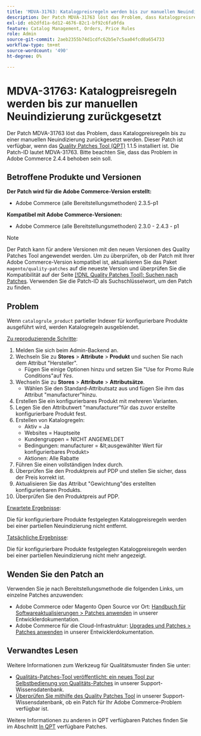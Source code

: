 ```yaml
---
title: 'MDVA-31763: Katalogpreisregeln werden bis zur manuellen Neuindizierung zurückgesetzt'
description: Der Patch MDVA-31763 löst das Problem, dass Katalogpreisregeln bis zu einer manuellen Neuindizierung zurückgesetzt werden. Dieser Patch ist verfügbar, wenn das [Quality Patches Tool (QPT)](/help/announcements/adobe-commerce-announcements/magento-quality-patches-released-new-tool-to-self-serve-quality-patches.md) 1.1.5 installiert ist. Die Patch-ID lautet MDVA-31763. Bitte beachten Sie, dass das Problem in Adobe Commerce 2.4.4 behoben sein soll.
exl-id: eb2dfd1a-6d12-4676-82c1-bf92c6fa9fda
feature: Catalog Management, Orders, Price Rules
role: Admin
source-git-commit: 2aeb2355b74d1cdfc62b5e7c5aa04fcd0a654733
workflow-type: tm+mt
source-wordcount: '490'
ht-degree: 0%

---
```


# MDVA-31763: Katalogpreisregeln werden bis zur manuellen Neuindizierung zurückgesetzt

Der Patch MDVA-31763 löst das Problem, dass Katalogpreisregeln bis zu einer manuellen Neuindizierung zurückgesetzt werden. Dieser Patch ist verfügbar, wenn das [Quality Patches Tool (QPT)](/help/announcements/adobe-commerce-announcements/magento-quality-patches-released-new-tool-to-self-serve-quality-patches.md) 1.1.5 installiert ist. Die Patch-ID lautet MDVA-31763. Bitte beachten Sie, dass das Problem in Adobe Commerce 2.4.4 behoben sein soll.

## Betroffene Produkte und Versionen

**Der Patch wird für die Adobe Commerce-Version erstellt:**

* Adobe Commerce (alle Bereitstellungsmethoden) 2.3.5-p1

**Kompatibel mit Adobe Commerce-Versionen:**

* Adobe Commerce (alle Bereitstellungsmethoden) 2.3.0 - 2.4.3 - p1

>[!NOTE]
>
>Der Patch kann für andere Versionen mit den neuen Versionen des Quality Patches Tool angewendet werden. Um zu überprüfen, ob der Patch mit Ihrer Adobe Commerce-Version kompatibel ist, aktualisieren Sie das Paket `magento/quality-patches` auf die neueste Version und überprüfen Sie die Kompatibilität auf der Seite [[!DNL Quality Patches Tool]: Suchen nach Patches](https://experienceleague.adobe.com/tools/commerce-quality-patches/index.html). Verwenden Sie die Patch-ID als Suchschlüsselwort, um den Patch zu finden.

## Problem

Wenn `catalogrule_product` partieller Indexer für konfigurierbare Produkte ausgeführt wird, werden Katalogregeln ausgeblendet.

<u>Zu reproduzierende Schritte</u>:

1. Melden Sie sich beim Admin-Backend an.
1. Wechseln Sie zu **Stores** > **Attribute** > **Produkt** und suchen Sie nach dem Attribut &quot;Hersteller&quot;.
   * Fügen Sie einige Optionen hinzu und setzen Sie &quot;Use for Promo Rule Conditions&quot;auf *Yes*.
1. Wechseln Sie zu **Stores** > **Attribute** > **Attributsätze**.
   * Wählen Sie den Standard-Attributsatz aus und fügen Sie ihm das Attribut &quot;manufacturer&quot;hinzu.
1. Erstellen Sie ein konfigurierbares Produkt mit mehreren Varianten.
1. Legen Sie den Attributwert &quot;manufacturer&quot;für das zuvor erstellte konfigurierbare Produkt fest.
1. Erstellen von Katalogregeln:
   * Aktiv = Ja
   * Websites = Hauptseite
   * Kundengruppen = NICHT ANGEMELDET
   * Bedingungen: manufacturer = \&lt;ausgewählter Wert für konfigurierbares Produkt>
   * Aktionen: Alle Rabatte
1. Führen Sie einen vollständigen Index durch.
1. Überprüfen Sie den Produktpreis auf PDP und stellen Sie sicher, dass der Preis korrekt ist.
1. Aktualisieren Sie das Attribut &quot;Gewichtung&quot;des erstellten konfigurierbaren Produkts.
1. Überprüfen Sie den Produktpreis auf PDP.

<u>Erwartete Ergebnisse</u>:

Die für konfigurierbare Produkte festgelegten Katalogpreisregeln werden bei einer partiellen Neuindizierung nicht entfernt.

<u>Tatsächliche Ergebnisse</u>:

Die für konfigurierbare Produkte festgelegten Katalogpreisregeln werden bei einer partiellen Neuindizierung nicht mehr angezeigt.

## Wenden Sie den Patch an

Verwenden Sie je nach Bereitstellungsmethode die folgenden Links, um einzelne Patches anzuwenden:

* Adobe Commerce oder Magento Open Source vor Ort: [Handbuch für Softwareaktualisierungen > Patches anwenden](https://experienceleague.adobe.com/en/docs/commerce-operations/tools/quality-patches-tool/usage) in unserer Entwicklerdokumentation.
* Adobe Commerce für die Cloud-Infrastruktur: [Upgrades und Patches > Patches anwenden](https://experienceleague.adobe.com/en/docs/commerce-cloud-service/user-guide/develop/upgrade/apply-patches) in unserer Entwicklerdokumentation.

## Verwandtes Lesen

Weitere Informationen zum Werkzeug für Qualitätsmuster finden Sie unter:

* [Qualitäts-Patches-Tool veröffentlicht: ein neues Tool zur Selbstbedienung von Qualitäts-Patches](/help/announcements/adobe-commerce-announcements/magento-quality-patches-released-new-tool-to-self-serve-quality-patches.md) in unserer Support-Wissensdatenbank.
* [Überprüfen Sie mithilfe des Quality Patches Tool](/help/support-tools/patches-available-in-qpt-tool/check-patch-for-magento-issue-with-magento-quality-patches.md) in unserer Support-Wissensdatenbank, ob ein Patch für Ihr Adobe Commerce-Problem verfügbar ist.

Weitere Informationen zu anderen in QPT verfügbaren Patches finden Sie im Abschnitt [In QPT](https://support.magento.com/hc/en-us/sections/360010506631-Patches-available-in-MQP-tool-) verfügbare Patches.
